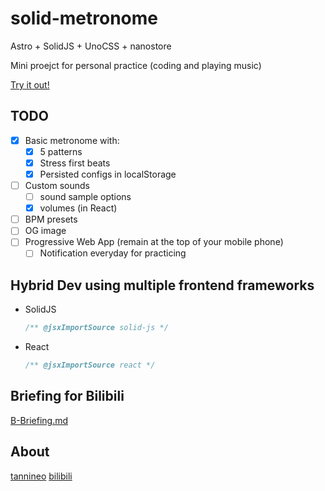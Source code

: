 # solid-metronome

Astro + SolidJS + UnoCSS + nanostore

Mini proejct for personal practice (coding and playing music)

[Try it out!](https://tannineo.github.io/solid-metronome/)

## TODO

- [x] Basic metronome with:
  - [x] 5 patterns
  - [x] Stress first beats
  - [x] Persisted configs in localStorage
- [ ] Custom sounds
  - [ ] sound sample options
  - [x] volumes (in React)
- [ ] BPM presets
- [ ] OG image
- [ ] Progressive Web App (remain at the top of your mobile phone)
  - [ ] Notification everyday for practicing

## Hybrid Dev using multiple frontend frameworks

- SolidJS
  ```typescript
  /** @jsxImportSource solid-js */
  ```
- React
  ```typescript
  /** @jsxImportSource react */
  ```

## Briefing for Bilibili

[B-Briefing.md](docs/B-Briefing.md)

## About

[tannineo](https://github.com/tannineo)
[bilibili](https://space.bilibili.com/350445)
